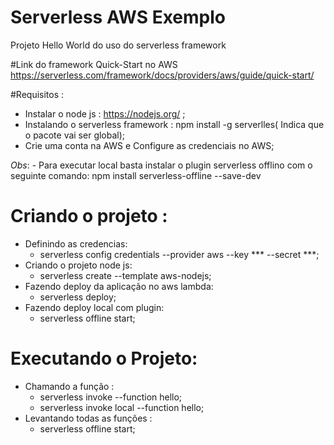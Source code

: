 # Serverless AWS Exemplo
Projeto Hello World do uso do serverless framework 

#Link do framework Quick-Start no AWS 
https://serverless.com/framework/docs/providers/aws/guide/quick-start/

#Requisitos : 
 - Instalar o node js : https://nodejs.org/ ; 
 - Instalando o serverless framework : npm install -g serverlles( Indica que o pacote vai ser global);
 - Crie uma conta na AWS e Configure as credenciais no  AWS;
 
 *Obs*: 
     - Para executar local basta instalar o plugin serverless offlino  com o seguinte comando: npm install serverless-offline --save-dev
 
# Criando o projeto :
 - Definindo as credencias: 
      - serverless config credentials --provider aws --key *** --secret ***;
 - Criando o projeto node js: 
      - serverless create --template aws-nodejs; 
 - Fazendo deploy da aplicação no aws lambda:
      - serverless deploy;
 - Fazendo deploy local com plugin:
    - serverless offline start;
    
 # Executando o Projeto:
 - Chamando a função :
    - serverless invoke --function hello;
    - serverless invoke local --function hello;
 - Levantando todas as funções :
   - serverless offline start;
  
